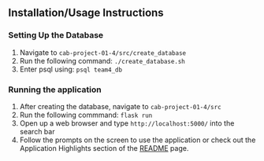 ## Installation/Usage Instructions
### Setting Up the Database
1. Navigate to `cab-project-01-4/src/create_database`
2. Run the following command: `./create_database.sh`
3. Enter psql using: `psql team4_db`
### Running the application
1. After creating the database, navigate to `cab-project-01-4/src`
2. Run the following commmand: `flask run`
3. Open up a web browser and type `http://localhost:5000/` into the search bar
4. Follow the prompts on the screen to use the application or check out the Application Highlights section of the [README](https://github.com/TCNJ-degoodj/cab-project-01-4/blob/main/README.md) page.

